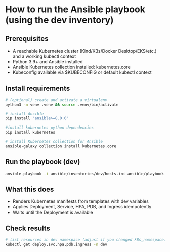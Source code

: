 # How to run the Ansible playbook (using the dev inventory)

## Prerequisites
- A reachable Kubernetes cluster (Kind/K3s/Docker Desktop/EKS/etc.) and a working kubectl context
- Python 3.9+ and Ansible installed
- Ansible Kubernetes collection installed: kubernetes.core
- Kubeconfig available via $KUBECONFIG or default kubectl context

## Install requirements
```bash
# (optional) create and activate a virtualenv
python3 -m venv .venv && source .venv/bin/activate

# install Ansible
pip install "ansible>=8.0.0"

#install kubernetes python dependencies
pip install kubernetes

# install Kubernetes collection for Ansible
ansible-galaxy collection install kubernetes.core
```

## Run the playbook (dev)
```bash
ansible-playbook -i ansible/inventories/dev/hosts.ini ansible/playbook.yaml
```

## What this does
- Renders Kubernetes manifests from templates with dev variables
- Applies Deployment, Service, HPA, PDB, and Ingress idempotently
- Waits until the Deployment is available

## Check results
```bash
# list resources in dev namespace (adjust if you changed k8s_namespace)
kubectl get deploy,svc,hpa,pdb,ingress -n dev
```
